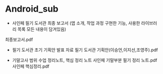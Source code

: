 # Android_sub

- 사인페 필기 도서관 최종 보고서
  (앱 소개, 작업 과정 구현한 기능, 사용한 라이브러리 목록 모든 내용이 담겨있음)
  
최종보고서.pdf

- 필기 도서관 초기 기획안 발표 자료
  필기 도서관 기획안(이승언,이지선,조영주).pdf

- 기말고사 범위 수업 정리노트, 핵심 정리 노트
  사인페 기말부분 필기 정리 노트.pdf
  사인페 핵심정리.pdf

